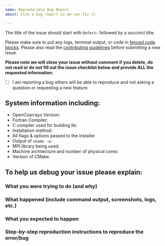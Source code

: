 ```yaml
---
name: Reproducible Bug Report
about: File a bug report so we can fix it

---
```


The title of the issue should start with `Defect:` followed by a
succinct title.

Please make sure to put any logs, terminal output, or code in
[fenced code blocks]. Please also read the [contributing guidelines][CONTRIBUTING.md]
before submitting a new issue.

**Please note we will close your issue without comment if you delete, do not read or do not fill out the issue checklist below and provide ALL the requested information.**

- [ ] I am reporting a bug others will be able to reproduce and not asking a question or requesting a new feature.

## System information including:
  - OpenCoarrays Version: <!-- `caf --version` or `./install.sh --version` -->
  - Fortran Compiler: <!-- vendor & version number-->
  - C compiler used for building lib: <!-- vendor & version -->
  - Installation method: <!-- `install.sh`, or package manager etc. -->
  - All flags & options passed to the installer
  - Output of `uname -a`:
  - MPI library being used: <!-- e.g., MPICH 3.2 -->
  - Machine architecture and number of physical cores:
  - Version of CMake: <!-- if preinstalled & installing yourself -->

## To help us debug your issue please explain:

### What you were trying to do (and why)


### What happened (include command output, screenshots, logs, etc.)


### What you expected to happen


### Step-by-step reproduction instructions to reproduce the error/bug



[links]:#
[fenced code blocks]: https://help.github.com/articles/creating-and-highlighting-code-blocks/
[CONTRIBUTING.md]: https://github.com/sourceryinstitute/OpenCoarrays/blob/master/CONTRIBUTING.md
